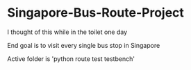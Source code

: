 # Singapore-Bus-Route-Project

I thought of this while in the toilet one day

End goal is to visit every single bus stop in Singapore


Active folder is 'python route test testbench'
